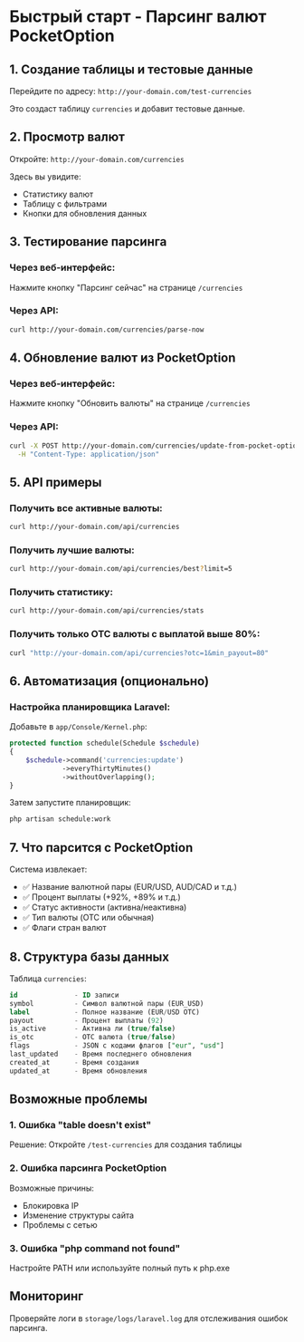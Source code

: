 # Быстрый старт - Парсинг валют PocketOption

## 1. Создание таблицы и тестовые данные
Перейдите по адресу: `http://your-domain.com/test-currencies`

Это создаст таблицу `currencies` и добавит тестовые данные.

## 2. Просмотр валют
Откройте: `http://your-domain.com/currencies`

Здесь вы увидите:
- Статистику валют
- Таблицу с фильтрами
- Кнопки для обновления данных

## 3. Тестирование парсинга
### Через веб-интерфейс:
Нажмите кнопку "Парсинг сейчас" на странице `/currencies`

### Через API:
```bash
curl http://your-domain.com/currencies/parse-now
```

## 4. Обновление валют из PocketOption
### Через веб-интерфейс:
Нажмите кнопку "Обновить валюты" на странице `/currencies`

### Через API:
```bash
curl -X POST http://your-domain.com/currencies/update-from-pocket-option \
  -H "Content-Type: application/json"
```

## 5. API примеры

### Получить все активные валюты:
```bash
curl http://your-domain.com/api/currencies
```

### Получить лучшие валюты:
```bash
curl http://your-domain.com/api/currencies/best?limit=5
```

### Получить статистику:
```bash
curl http://your-domain.com/api/currencies/stats
```

### Получить только OTC валюты с выплатой выше 80%:
```bash
curl "http://your-domain.com/api/currencies?otc=1&min_payout=80"
```

## 6. Автоматизация (опционально)

### Настройка планировщика Laravel:
Добавьте в `app/Console/Kernel.php`:
```php
protected function schedule(Schedule $schedule)
{
    $schedule->command('currencies:update')
             ->everyThirtyMinutes()
             ->withoutOverlapping();
}
```

Затем запустите планировщик:
```bash
php artisan schedule:work
```

## 7. Что парсится с PocketOption

Система извлекает:
- ✅ Название валютной пары (EUR/USD, AUD/CAD и т.д.)
- ✅ Процент выплаты (+92%, +89% и т.д.)
- ✅ Статус активности (активна/неактивна)
- ✅ Тип валюты (OTC или обычная)
- ✅ Флаги стран валют

## 8. Структура базы данных

Таблица `currencies`:
```sql
id              - ID записи
symbol          - Символ валютной пары (EUR_USD)
label           - Полное название (EUR/USD OTC)
payout          - Процент выплаты (92)
is_active       - Активна ли (true/false)
is_otc          - OTC валюта (true/false)
flags           - JSON с кодами флагов ["eur", "usd"]
last_updated    - Время последнего обновления
created_at      - Время создания
updated_at      - Время обновления
```

## Возможные проблемы

### 1. Ошибка "table doesn't exist"
Решение: Откройте `/test-currencies` для создания таблицы

### 2. Ошибка парсинга PocketOption
Возможные причины:
- Блокировка IP
- Изменение структуры сайта
- Проблемы с сетью

### 3. Ошибка "php command not found"
Настройте PATH или используйте полный путь к php.exe

## Мониторинг

Проверяйте логи в `storage/logs/laravel.log` для отслеживания ошибок парсинга. 